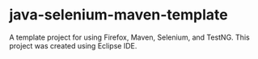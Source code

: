 # java-selenium-maven-template
A template project for using Firefox, Maven, Selenium, and TestNG. This project was created using Eclipse IDE.
